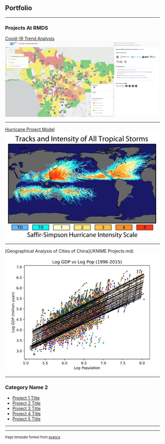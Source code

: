 ## Portfolio

---

### Projects At RMDS

[Covid-19 Trend Analysis](/Covid_19_Trend_Page)
<img src="images/la_county_risk_map.JPG?raw=true"/>

---
[Hurricane Project Model](/Hurricane_Prediction_Model)
<img src="images/hurricane_track.JPG?raw=true"/>

---
[Geographical Analysis of Cities of China](/KNIME Projects.md)
<img src="images/knime_plot.JPG?raw=true"/>

---

### Category Name 2

- [Project 1 Title](http://example.com/)
- [Project 2 Title](http://example.com/)
- [Project 3 Title](http://example.com/)
- [Project 4 Title](http://example.com/)
- [Project 5 Title](http://example.com/)

---




---
<p style="font-size:11px">Page template forked from <a href="https://github.com/evanca/quick-portfolio">evanca</a></p>
<!-- Remove above link if you don't want to attibute -->
